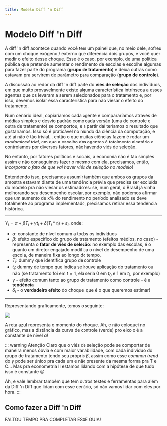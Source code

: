 ```yaml
---
title: Modelo Diff 'n Diff
---
```


# Modelo Diff 'n Diff

A diff 'n diff acontece quando você tem um painel que, no meio dele, sofreu com um choque exógeno / externo que diferencia dois grupos, e você quer medir o efeito desse choque. Esse é o caso, por exemplo, de uma política pública que pretende aumentar o rendimento de escolas e escolhe algumas para fazer parte do programa (**grupo de tratamento**) e deixa outras como estavam pra servirem de parâmetro para comparação (**grupo de controle**).

A discussão ao redor da diff 'n diff parte do **viés de seleção** dos indivíduos, em que muito provavelmente existe alguma característica intrínseca a esses agentes que os levaram a serem selecionados para o tratamento e, por isso, devemos isolar essa característica para não viesar o efeito do tratamento.

Num cenário ideal, copiaríamos cada agente e compararíamos através de médias simples e desvio padrão como cada versão (uma de controle e outra de tratamento) se comportou, e a partir daí teríamos o resultado que gostaríamos. Isso só é praticável no mundo da ciência da computação, e até aí não é tão trivial... então o que muitas ciências fazem é rodar um _randomized trial_, em que a escolha dos agentes é totalmente aleatória e controlamos por diversos fatores, não havendo viés de seleção.

No entanto, por fatores políticos e sociais, a economia não é tão simples assim e não conseguimos fazer o mesmo com ela, precisamos, então, _incorporar o fato de que vai haver viés de seleção no modelo_!

Entendendo isso, precisamos assumir também que ambos os grupos da amostra estavam diante de uma tendência prévia que precisa ser excluída do modelo pra não viesar os estimadores: se, num geral, o Brasil já vinha melhorando seu desempenho escolar, por exemplo, não podemos afirmar que um aumento de x% do rendimento no período analisado se deve totalmente ao programa implementado, precisamos retirar essa tendência histórica.

----

$Y_i = \alpha + \beta T_i + \gamma t_i + \delta(T_i * t_i) + \varepsilon_i$, onde:

- $\alpha$: constante de nível comum a todos os indivíduos
- $\beta$: efeito específico do grupo de tratamento (efeitos médios, no caso) - representa o **fator de viés de seleção**: no exemplo das escolas, é o quanto um diretor engajado modifica o nível de desempenho de uma escola, de maneira fixa ao longo do tempo.
- $T_i$: dummy que identifica grupo de controle
- $t_i$: dummy de tempo que indica se houve aplicação do tratamento ou não (se tratamento foi em $t = 1$, ela seria 0 em $t_0$ e 1 em $t_1$, por exemplo)
- $\gamma$ - efeito comum tanto ao grupo de tratamento como controle - é a **tendência**
- $\delta_i$ - o **verdadeiro efeito** do choque, que é o que queremos estimar!

----

Representando graficamente, temos o seguinte:

![](/econometria/grafico-controle-tratamento.JPG)

A reta azul representa o momento do choque. Ah, e não coloquei no gráfico, mas a distância da curva de controle (verde) pro eixo x é a constante de nível $\alpha$!

::: warning Atenção
Claro que o viés de seleção pode se comportar de maneira menos óbvia e com maior variabilidade, com cada indivíduo do grupo de tratamento tendo seu próprio $\beta$, assim como esse _common trend_ do $\gamma$ pode ser único pra cada um e não presente da mesma forma pra T e C... Mas pra econometria II estamos lidando com a hipótese de que tudo isso é constante :wink:

Ah, e vale lembrar também que tem outros testes e ferramentas para além da Diff 'n Diff que lidam com esse cenário, só não vamos lidar com eles por hora.
:::

## Como fazer a Diff 'n Diff

FALTOU TEMPO PRA COMPLETAR ESSE GUIA!